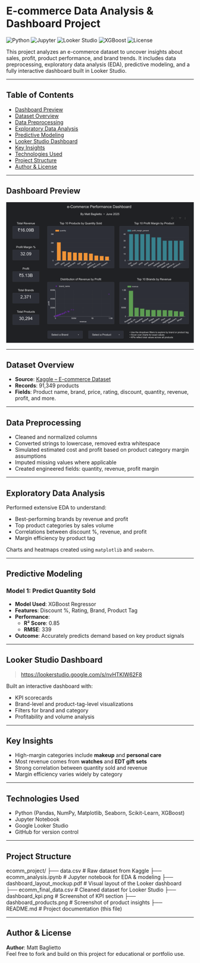 # E-commerce Data Analysis & Dashboard Project

![Python](https://img.shields.io/badge/Python-3.10-blue?logo=python)
![Jupyter](https://img.shields.io/badge/Jupyter-Notebook-orange?logo=jupyter)
![Looker Studio](https://img.shields.io/badge/Looker-Studio-4285F4?logo=google)
![XGBoost](https://img.shields.io/badge/XGBoost-Model-success)
![License](https://img.shields.io/badge/License-MIT-green)

This project analyzes an e-commerce dataset to uncover insights about sales, profit, product performance, and brand trends. It includes data preprocessing, exploratory data analysis (EDA), predictive modeling, and a fully interactive dashboard built in Looker Studio.

---

## Table of Contents

- [Dashboard Preview](#-dashboard-preview)
- [Dataset Overview](#dataset-overview)
- [Data Preprocessing](#data-preprocessing)
- [Exploratory Data Analysis](#exploratory-data-analysis)
- [Predictive Modeling](#predictive-modeling)
- [Looker Studio Dashboard](#looker-studio-dashboard)
- [Key Insights](#key-insights)
- [Technologies Used](#technologies-used)
- [Project Structure](#project-structure)
- [Author & License](#author--license)

---

## Dashboard Preview

![Dashboard KPI](dashboard_preview.png)

---

## Dataset Overview

- **Source**: [Kaggle – E-commerce Dataset](https://www.kaggle.com/datasets/risheejosi05/e-commerce-dataset)
- **Records**: 91,349 products
- **Fields**: Product name, brand, price, rating, discount, quantity, revenue, profit, and more.

---

## Data Preprocessing

- Cleaned and normalized columns
- Converted strings to lowercase, removed extra whitespace
- Simulated estimated cost and profit based on product category margin assumptions
- Imputed missing values where applicable
- Created engineered fields: quantity, revenue, profit margin

---

## Exploratory Data Analysis

Performed extensive EDA to understand:
- Best-performing brands by revenue and profit
- Top product categories by sales volume
- Correlations between discount %, revenue, and profit
- Margin efficiency by product tag

Charts and heatmaps created using `matplotlib` and `seaborn`.

---

## Predictive Modeling

### Model 1: Predict Quantity Sold
- **Model Used**: XGBoost Regressor
- **Features**: Discount %, Rating, Brand, Product Tag
- **Performance**:  
  - **R² Score**: 0.85  
  - **RMSE**: 339  
- **Outcome**: Accurately predicts demand based on key product signals

---

## Looker Studio Dashboard

> https://lookerstudio.google.com/s/nvHTKlW62F8

Built an interactive dashboard with:
- KPI scorecards
- Brand-level and product-tag-level visualizations
- Filters for brand and category
- Profitability and volume analysis

---

## Key Insights

- High-margin categories include **makeup** and **personal care**
- Most revenue comes from **watches** and **EDT gift sets**
- Strong correlation between quantity sold and revenue
- Margin efficiency varies widely by category

---

## Technologies Used

- Python (Pandas, NumPy, Matplotlib, Seaborn, Scikit-Learn, XGBoost)
- Jupyter Notebook
- Google Looker Studio
- GitHub for version control

---

## Project Structure

ecomm_project/
├── data.csv # Raw dataset from Kaggle
├── ecomm_analysis.ipynb # Jupyter notebook for EDA & modeling
├── dashboard_layout_mockup.pdf # Visual layout of the Looker dashboard
├── ecomm_final_data.csv # Cleaned dataset for Looker Studio
├── dashboard_kpi.png # Screenshot of KPI section
├── dashboard_products.png # Screenshot of product insights
├── README.md # Project documentation (this file)

---

## Author & License

**Author**: Matt Baglietto  
Feel free to fork and build on this project for educational or portfolio use.
